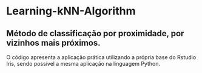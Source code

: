 # Learning-kNN-Algorithm

## Método de classificação por proximidade, por vizinhos mais próximos.
O código apresenta a aplicação prática utilizando a própria base do Rstudio Iris, sendo possível a mesma aplicação na linguagem Python. 

